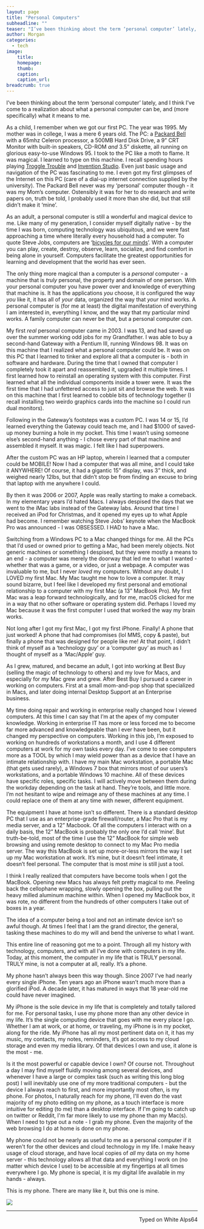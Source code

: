```yaml
---
layout: page
title: "Personal Computers"
subheadline: ""
teaser: "I’ve been thinking about the term ‘personal computer’ lately, and I think I’ve come to a realization about what a personal computer can be, and (more specifically) what it means to me."
author: Morgan
categories:
  - tech
image:
    title:
    homepage:
    thumb:
    caption:
    caption_url:
breadcrumb: true
---
```


I’ve been thinking about the term ‘personal computer’ lately, and I think I’ve come to a realization about what a personal computer can be, and (more specifically) what it means to me. 

As a child, I remember when we got our first PC. The year was 1995. My mother was in college, I was a mere 6 years old. The PC: a [Packard Bell](https://en.wikipedia.org/wiki/Packard_Bell) with a 65mhz Celeron processor, a 500MB Hard Disk Drive, a 9” CRT Monitor with built-in speakers, CD-ROM _and_ 3.5” diskette, all running on glorious easy-to-use Windows 95. I took to the PC like a moth to flame. It was magical. I learned to type on this machine. I recall spending hours playing [Troggle Trouble](https://classicreload.com/troggle-trouble-math.html) and [Invention Studio](https://www.giantbomb.com/invention-studio/3030-32383/). Even just basic usage and navigation of the PC was fascinating to me. I even got my first glimpses of the Internet on this PC (care of a dial-up internet connection supplied by the university). The Packard Bell never was my ‘personal’ computer though - it was my Mom’s computer. Ostensibly it was for her to do research and write papers on, truth be told, I probably used it more than she did, but that still didn’t make it ‘mine’. 

As an adult, a personal computer is still a wonderful and magical device to me. Like many of my generation, I consider myself digitally native - by the time I was born, computing technology was ubiquitous, and we were fast approaching a time where literally every household had a computer. To quote Steve Jobs, computers are ‘[bicycles for our minds](https://www.youtube.com/watch?v=ob_GX50Za6c)’. With a computer you can play, create, destroy, observe, learn, socialize, and find comfort in being alone in yourself. Computers facilitate the greatest opportunities for learning and development that the world has ever seen. 

The only thing more magical than a computer is a _personal_ computer - a machine that is _truly_ personal, the property and domain of one person. With your personal computer you have power over and knowledge of everything that machine is. It has the applications _you_ choose, it is configured the way _you_ like it, it has all of _your_ data, organized the way that _your_ mind works. A personal computer is (for me at least) the digital manifestation of everything I am interested in, everything I know, and the way that my particular mind works. A family computer can never be that, but a personal computer _can_. 

My first _real_ personal computer came in 2003. I was 13, and had saved up over the summer working odd jobs for my Grandfather. I was able to buy a second-hand Gateway with a Pentium III, running Windows 98. It was on this machine that I realized what a personal computer could be. It was on this PC that I learned to tinker and explore all that a computer is - both in software and hardware. During the time that I owned that computer I completely took it apart and reassembled it, upgraded it multiple times. I first learned how to reinstall an operating system with this computer. First learned what all the individual components inside a tower were. It was the first time that I had unfettered access to just sit and browse the web. It was on this machine that I first learned to cobble bits of technology together (I recall installing two weirdo graphics cards into the machine so I could run dual monitors).

Following in the Gateway’s footsteps was a custom PC. I was 14 or 15, I’d learned everything the Gateway could teach me, and I had $1000 of saved-up money burning a hole in my pocket. This time I wasn’t using someone else’s second-hand anything - I chose every part of that machine and assembled it myself. It was magic. I felt like I had superpowers. 

After the custom PC was an HP laptop, wherein I learned that a computer could be MOBILE! Now I had a computer that was all mine, and I could take it ANYWHERE! Of course, it had a gigantic 15” display, was 3” thick, and weighed nearly 12lbs, but that didn’t stop be from finding an excuse to bring that laptop with me anywhere I could. 

By then it was 2006 or 2007, Apple was really starting to make a comeback. In my elementary years I’d hated Macs. I always despised the days that we went to the iMac labs instead of the Gateway labs. Around that time I received an iPod for Christmas, and it opened my eyes up to what Apple had become. I remember watching Steve Jobs’ keynote when the MacBook Pro was announced - I was OBSESSED. I HAD to have a Mac. 

Switching from a Windows PC to a Mac changed things for me. All the PCs that I’d used or owned prior to getting a Mac, had been merely objects. Not generic machines or something I despised, but they were mostly a means to an end - a computer was merely the doorway that led me to what I wanted - whether that was a game, or a video, or just a webpage. A computer was invaluable to me, but I never _loved_ my computers. Without any doubt, I LOVED my first Mac. My Mac taught me how to love a computer. It may sound bizarre, but I feel like I developed my first personal and emotional relationship to a computer with my first Mac (a 13” MacBook Pro). My first Mac was a leap forward technologically, and for me, macOS clicked for me in a way that no other software or operating system did. Perhaps I loved my Mac because it was the first computer I used that worked the way my brain works. 

Not long after I got my first Mac, I got my first iPhone. Finally! A phone that just worked! A phone that had compromises (lol MMS, copy & paste), but finally a phone that was designed for people like me! At that point, I didn’t think of myself as a ‘technology guy’ or a ‘computer guy’ as much as I thought of myself as a ‘Mac/Apple’ guy. 

As I grew, matured, and became an adult, I got into working at Best Buy (selling the magic of technology to others) and my love for Macs, and especially for _my_ Mac grew and grew. After Best Buy I pursued a career in working on computers. First at a small mom-and-pop shop that specialized in Macs, and later doing internal Desktop Support at an Enterprise business. 

My time doing repair and working in enterprise really changed how I viewed computers. At this time I can say that I’m at the apex of my computer knowledge. Working in enterprise IT has more or less forced me to become far more advanced and knowledgeable than I ever have been, but it changed my perspective on computers. Working in this job, I’m exposed to working on hundreds of workstations a month, and I use 4 different computers at work for my own tasks every day. I’ve come to see computers more as a TOOL by which I may wield power than as a device that I have an intimate relationship with. I have my main Mac workstation, a portable Mac (that gets used rarely), a Windows 7 box that mirrors most of our users’s workstations, and a portable Windows 10 machine. All of these devices have specific roles, specific tasks. I will actively move between them during the workday depending on the task at hand. They’re tools, and little more. I’m not hesitant to wipe and reimage any of these machines at any time. I could replace one of them at any time with newer, different equipment. 

The equipment I have at home isn’t so different. There is a standard desktop PC that I use as an enterprise-grade firewall/router, a Mac Pro that is my media server, and a 12” Macbook. Of all the computers I interact with on a daily basis, the 12” MacBook is probably the only one I’d call ‘mine’. But truth-be-told, most of the time I use the 12” MacBook for simple web browsing and using remote desktop to connect to my Mac Pro media server. The way this MacBook is set up more-or-less mirrors the way I set up my Mac workstation at work. It’s mine, but it doesn’t feel intimate, it doesn’t feel personal. The computer that is most _mine_ is still just a tool.

I think I really realized that computers have become tools when I got the MacBook. Opening new Macs has always felt pretty magical to me. Peeling back the cellophane wrapping, slowly opening the box, pulling out the heavy milled aluminum machine within. When I opened my MacBook box, it was rote, no different from the hundreds of other computers I take out of boxes in a year.

The idea of a computer being a tool and not an intimate device isn’t so awful though. At times I feel that I am the grand director, the general, tasking these machines to do my will and bend the universe to what I want. 

This entire line of reasoning got me to a point. Through all my history with technology, computers, and with all I’ve done with computers in my life. Today, at this moment, the computer in my life that is TRULY personal. TRULY mine, is not a computer at all, really. It’s a phone. 

My phone hasn’t always been this way though. Since 2007 I’ve had nearly every single iPhone. Ten years ago an iPhone wasn’t much more than a glorified iPod. A decade later, it has matured in ways that 18 year-old me could have never imagined.

My iPhone is the sole device in my life that is completely and totally tailored for me. For personal tasks, I use my phone more than any other device in my life. It’s the single computing device that goes with me every place I go. Whether I am at work, or at home, or traveling, my iPhone is in my pocket, along for the ride. My iPhone has all my most pertinent data on it, it has my music, my contacts, my notes, reminders, it’s got access to my cloud storage and even my media library. Of that devices I own and use, it alone is the most - me. 

Is it the most powerful or capable device I own? Of course not. Throughout a day I may find myself fluidly moving among several devices, and whenever I have a large or complex task (such as writing this long blog post) I will inevitably use one of my more traditional computers - but the device I always reach to first, and more importantly most often, is my phone. For photos, I naturally reach for my phone, I'll even do the vast majority of my photo editing on my phone, as a touch interface is more intuitive for editing (to me) than a desktop interface. If I'm going to catch up on twitter or Reddit, I'm far more likely to use my phone than my Mac(s). When I need to type out a note - I grab my phone. Even the majority of the web browsing I do at home is done on my phone.

My phone could not be nearly as useful to me as a personal computer if it weren't for the other devices and cloud technology in my life. I make heavy usage of cloud storage, and have local copies of *all* my data on my home server - this technology allows all that data and everything I work on (no matter which device I use) to be accessible at my fingertips at all times everywhere I go. My phone is special, it is my digital life available in my hands - always.

This is my phone. There are many like it, but this one is mine.

![](http://imgur.com/QSho6Rs.jpg)

---
<p align="right">Typed on White Alps64</p>
